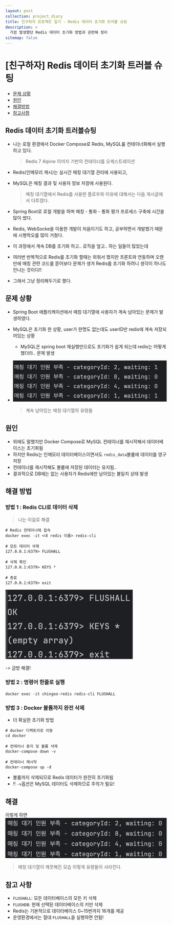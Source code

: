 ```yaml
---
layout: post
collection: project_diary
title: 친구하자 프로젝트 일기 - Redis 데이터 초기화 트러블 슈팅
description: >
  가끔 발생했던 Redis 데이터 초기화 방법과 관련해 정리
sitemap: false
---
```


# [친구하자] Redis 데이터 초기화 트러블 슈팅

- [문제 상황](#문제-상황)
- [원인](#원인)
- [해결방법](#해결-방법)
- [참고사항](#참고-사항)

## Redis 데이터 초기화 트러블슈팅

- 나는 로컬 환경에서 Docker Compose로 Redis, MySQL룰 컨테이너화해서 실행하고 있다.

  > Redis 7 Alpine 이미지 기반의 컨테이너를 오케스트레이션

- Redis(인메모리 캐시)는 실시간 매칭 대기열 관리에 사용되고,
- MySQL은 매칭 결과 및 사용자 정보 저장에 사용된다.

  > 매칭 대기열에서 Redis를 사용한 플로우와 이유에 대해서는 다음 게시글에서 다루겠다.

- Spring Boot로 로컬 개발을 하며 매칭 - 통화 - 통화 평가 프로세스 구축에 시간을 많이 썼다.
- Redis, WebSocke을 이용한 개발이 처음이기도 하고, 공부하면서 개발했기 때문에 시행착오를 많이 거쳤다.
- 이 과정에서 계속 DB를 초기화 하고.. 로직을 엎고.. 하는 일들이 많았는데
- 여러번 반복적으로 Redis를 초기화 할때는 외워서 했지만 프론트와 연동하며 오랜만에 매칭 관련 코드를 뜯어보다 문제가 생겨 Redis를 초기화 하려니 생각이 하나도 안나는 것이다!!

- 그래서 그냥 정리해두기로 했다.

## 문제 상황

- Spring Boot 애플리케이션에서 매칭 대기열에 사용자가 계속 남아있는 문제가 발생하였다.
- MySQL은 초기화 한 상황, user가 한명도 없는데도 userID만 redis에 계속 저장되어있는 상황

  - MySQL은 spring boot 재실행만으로도 초기화가 쉽게 되는데 redis는 어떻게 했더라.. 문제 발생

- ![계속 남아있는 매칭 대기열의 유령들](image.png)
  > 계속 남아있는 매칭 대기열의 유령들

## 원인

- 위에도 말했지만 Docker Compose로 MySQL 컨테이너를 재시작해서 데이터베이스는 초기화됨
- 하지만 Redis는 인메모리 데이터베이스이면서도 `redis_data`볼륨애 데이터를 영구 저장
- 컨테이너를 재시작해도 볼륨에 저장된 데이터는 유지됨..
- 결과적으로 DB에는 없는 사용자가 Redis에만 남아있는 불일치 상태 발생

## 해결 방법

### 방법 1 : Redis CLI로 데이터 삭제

> 나는 이걸로 해결

```
# Redis 컨테이너에 접속
docker exec -it <내 redis 이름> redis-cli

# 모든 데이터 삭제
127.0.0.1:6379> FLUSHALL

# 삭제 확인
127.0.0.1:6379> KEYS *

# 종료
127.0.0.1:6379> exit
```

![캡쳐 사진](image-1.png)

-> 금방 해결!

### 방법 2 : 명령어 한줄로 실행

```
docker exec -it chingoo-redis redis-cli FLUSHALL
```

### 방법 3 : Docker 볼륨까지 완전 삭제

- 더 확실한 초기화 방법

```
# docker 디렉토리로 이동
cd docker

# 컨테이너 중지 및 볼륨 삭제
docker-compose down -v

# 컨테이너 재시작
docker-compose up -d
```

- 볼륨까지 삭제되므로 Redis 데이터가 완전히 초기화됨
- ‼ `-v`옵션은 MySQL 데이터도 삭제하므로 주의가 필요!

## 해결

이렇게 하면
![alt text](image-2.png)

> 매칭 대기열이 깨끗해진 모습
> 이렇게 유령들이 사라진다.

## 참고 사항

- `FLUSHALL`: 모든 데이터베이스의 모든 키 삭제
- `FLUSHDB`: 현재 선택된 데이터베이스의 키만 삭제
- Redis는 기본적으로 데이터베이스 0~15번까지 16개를 제공
- 운영환경에서는 절대 `FLUSHALL`을 실행하면 안됨!
